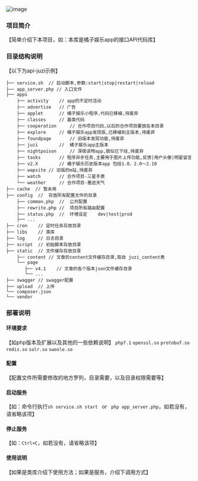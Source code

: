 ![image](http://cdn.happyjuzi.com/juzi-pc/pc1.6.2/img/new_logo.png)
### 项目简介
【简单介绍下本项目，如：本库是橘子娱乐app的接口API代码库】

### 目录结构说明
【以下为api-juzi示例】

```
├── service.sh  // 启动脚本,参数:start|stop|restart|reload
├── app_server.php // 入口文件
├── apps
    ├── activity    // app的不定时活动
    ├── advertise   // 广告
    ├── applet      // 橘子娱乐小程序,代码已移植,待废弃
    ├── classes     // 基类代码
    ├── cooperation     // 合作项目代码,以后的合作项目要放在本目录
    ├── explore     // 橘子娱乐app发现版,已移植到主版本,待废弃
    ├── foundpage       // 旧版本发现功能,待废弃
    ├── juzi        //  橘子娱乐app主版本
    ├── nightpoison     // 深夜读物app,貌似已下线,待废弃
    ├── tasks       // 程序异步任务,主要用于图片上传功能,反馈|用户头像|明星留言
    ├── v2.X        // 橘子娱乐历史版本app 包括1.0、2.0～2.10
    ├── wapsite // 旧版的m站,待废弃
    ├── watch       // 合作项目-三星手表
    └── weather     // 合作项目-墨迹天气
├── cache  // 暂未用
├── config  //  存放所有配置文件的目录
    ├── common.php  //  公共配置
    ├── rewrite.php //  项目所有路由配置
    ├── status.php  //  环境设定    dev|test|prod
    ├── ...
├── cron    // 定时任务存放目录
├── libs    // 类库
├── log     // 日志目录 
├── script  // 初始脚本存放目录
├── static  // 文件缓存存放目录
    ├── content // 文章的content文件缓存目录,取自 juzi_content表
    └── page
       ├── v4.1    // 文章的各个版本json文件缓存目录
       └── ...
├── swagger // swagger配置
├── upload  // 上传
└── composer.json
└── vendor  
```

### 部署说明

#### 环境要求
【如php版本及扩展以及其他的一些依赖说明】
`php7.1`
`openssl.so` `protobuf.so` `redis.so` `solr.so`     `swoole.so`

#### 配置
【配置文件所需要修改的地方罗列，目录需要，以及目录权限需要等】

#### 启动服务
【如：命令行执行`sh service.sh start ` or ` php app_server.php`，如若没有，请省略该项】
#### 停止服务
【如：`Ctrl+C`，如若没有，请省略该项】
#### 使用说明
【如果是类库介绍下使用方法；如果是服务，介绍下调用方式】
